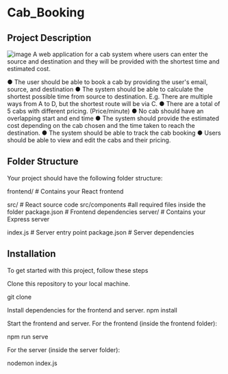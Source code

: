 # Cab_Booking


## Project Description

![image](https://github.com/Aniruddha-Patil-15/Cab_Booking/assets/94295937/3a596283-8941-44be-84e1-da5d5b7ab5c6)
A web application for a cab system where users can enter the source and destination and they will be provided with the shortest time and estimated cost.



●	The user should be able to book a cab by providing the user's email, source, and destination
●	The system should be able to calculate the shortest possible time from source to destination. E.g. There are multiple ways from A to D, but the shortest route will be via C.
●	There are a total of 5 cabs with different pricing. (Price/minute)
●	No cab should have an overlapping start and end time
●	The system should provide the estimated cost depending on the cab chosen and the time taken to reach the destination.
●	The system should be able to track the cab booking
●	Users should be able to view and edit the cabs and their pricing.


## Folder Structure

Your project should have the following folder structure:

frontend/ # Contains your React frontend

src/ # React source code
src/components #all required files inside the folder
package.json # Frontend dependencies
server/ # Contains your Express server

index.js # Server entry point
package.json # Server dependencies
## Installation

To get started with this project, follow these steps

Clone this repository to your local machine.

git clone <repository-url>

Install dependencies for the frontend and server.
npm install

Start the frontend and server.
For the frontend (inside the frontend folder):

npm run serve

For the server (inside the server folder):

nodemon index.js
